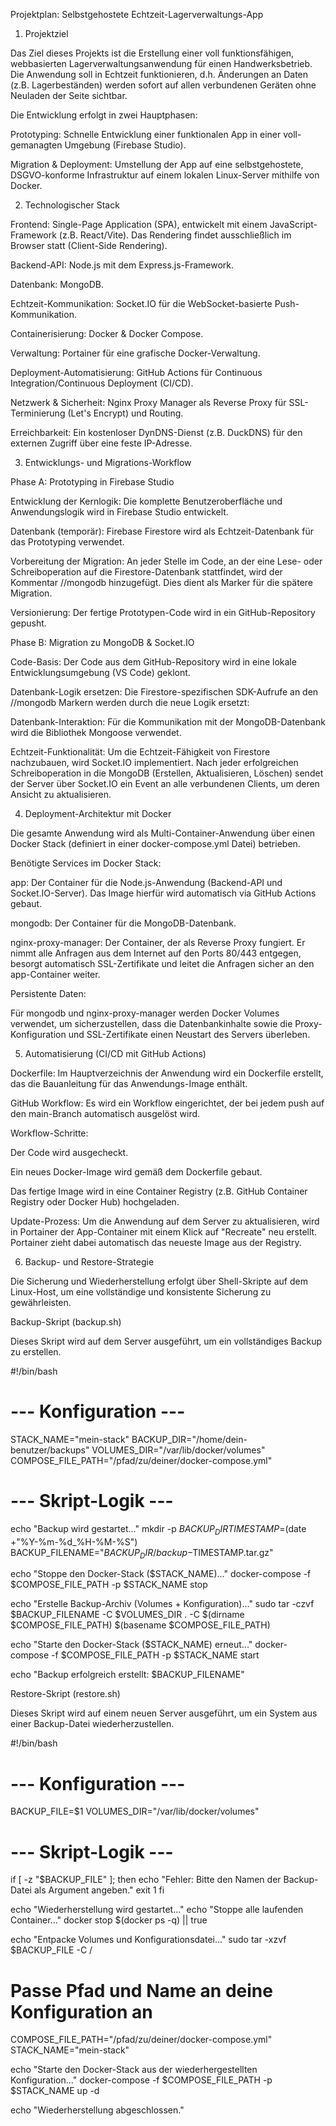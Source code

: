 Projektplan: Selbstgehostete Echtzeit-Lagerverwaltungs-App

1. Projektziel

Das Ziel dieses Projekts ist die Erstellung einer voll funktionsfähigen, webbasierten Lagerverwaltungsanwendung für einen Handwerksbetrieb. Die Anwendung soll in Echtzeit funktionieren, d.h. Änderungen an Daten (z.B. Lagerbeständen) werden sofort auf allen verbundenen Geräten ohne Neuladen der Seite sichtbar.

Die Entwicklung erfolgt in zwei Hauptphasen:

Prototyping: Schnelle Entwicklung einer funktionalen App in einer voll-gemanagten Umgebung (Firebase Studio).

Migration & Deployment: Umstellung der App auf eine selbstgehostete, DSGVO-konforme Infrastruktur auf einem lokalen Linux-Server mithilfe von Docker.

2. Technologischer Stack

Frontend: Single-Page Application (SPA), entwickelt mit einem JavaScript-Framework (z.B. React/Vite). Das Rendering findet ausschließlich im Browser statt (Client-Side Rendering).

Backend-API: Node.js mit dem Express.js-Framework.

Datenbank: MongoDB.

Echtzeit-Kommunikation: Socket.IO für die WebSocket-basierte Push-Kommunikation.

Containerisierung: Docker & Docker Compose.

Verwaltung: Portainer für eine grafische Docker-Verwaltung.

Deployment-Automatisierung: GitHub Actions für Continuous Integration/Continuous Deployment (CI/CD).

Netzwerk & Sicherheit: Nginx Proxy Manager als Reverse Proxy für SSL-Terminierung (Let's Encrypt) und Routing.

Erreichbarkeit: Ein kostenloser DynDNS-Dienst (z.B. DuckDNS) für den externen Zugriff über eine feste IP-Adresse.

3. Entwicklungs- und Migrations-Workflow

Phase A: Prototyping in Firebase Studio

Entwicklung der Kernlogik: Die komplette Benutzeroberfläche und Anwendungslogik wird in Firebase Studio entwickelt.

Datenbank (temporär): Firebase Firestore wird als Echtzeit-Datenbank für das Prototyping verwendet.

Vorbereitung der Migration: An jeder Stelle im Code, an der eine Lese- oder Schreiboperation auf die Firestore-Datenbank stattfindet, wird der Kommentar //mongodb hinzugefügt. Dies dient als Marker für die spätere Migration.

Versionierung: Der fertige Prototypen-Code wird in ein GitHub-Repository gepusht.

Phase B: Migration zu MongoDB & Socket.IO

Code-Basis: Der Code aus dem GitHub-Repository wird in eine lokale Entwicklungsumgebung (VS Code) geklont.

Datenbank-Logik ersetzen: Die Firestore-spezifischen SDK-Aufrufe an den //mongodb Markern werden durch die neue Logik ersetzt:

Datenbank-Interaktion: Für die Kommunikation mit der MongoDB-Datenbank wird die Bibliothek Mongoose verwendet.

Echtzeit-Funktionalität: Um die Echtzeit-Fähigkeit von Firestore nachzubauen, wird Socket.IO implementiert. Nach jeder erfolgreichen Schreiboperation in die MongoDB (Erstellen, Aktualisieren, Löschen) sendet der Server über Socket.IO ein Event an alle verbundenen Clients, um deren Ansicht zu aktualisieren.

4. Deployment-Architektur mit Docker

Die gesamte Anwendung wird als Multi-Container-Anwendung über einen Docker Stack (definiert in einer docker-compose.yml Datei) betrieben.

Benötigte Services im Docker Stack:

app: Der Container für die Node.js-Anwendung (Backend-API und Socket.IO-Server). Das Image hierfür wird automatisch via GitHub Actions gebaut.

mongodb: Der Container für die MongoDB-Datenbank.

nginx-proxy-manager: Der Container, der als Reverse Proxy fungiert. Er nimmt alle Anfragen aus dem Internet auf den Ports 80/443 entgegen, besorgt automatisch SSL-Zertifikate und leitet die Anfragen sicher an den app-Container weiter.

Persistente Daten:

Für mongodb und nginx-proxy-manager werden Docker Volumes verwendet, um sicherzustellen, dass die Datenbankinhalte sowie die Proxy-Konfiguration und SSL-Zertifikate einen Neustart des Servers überleben.

5. Automatisierung (CI/CD mit GitHub Actions)

Dockerfile: Im Hauptverzeichnis der Anwendung wird ein Dockerfile erstellt, das die Bauanleitung für das Anwendungs-Image enthält.

GitHub Workflow: Es wird ein Workflow eingerichtet, der bei jedem push auf den main-Branch automatisch ausgelöst wird.

Workflow-Schritte:

Der Code wird ausgecheckt.

Ein neues Docker-Image wird gemäß dem Dockerfile gebaut.

Das fertige Image wird in eine Container Registry (z.B. GitHub Container Registry oder Docker Hub) hochgeladen.

Update-Prozess: Um die Anwendung auf dem Server zu aktualisieren, wird in Portainer der App-Container mit einem Klick auf "Recreate" neu erstellt. Portainer zieht dabei automatisch das neueste Image aus der Registry.

6. Backup- und Restore-Strategie

Die Sicherung und Wiederherstellung erfolgt über Shell-Skripte auf dem Linux-Host, um eine vollständige und konsistente Sicherung zu gewährleisten.

Backup-Skript (backup.sh)

Dieses Skript wird auf dem Server ausgeführt, um ein vollständiges Backup zu erstellen.

#!/bin/bash
# --- Konfiguration ---
STACK_NAME="mein-stack"
BACKUP_DIR="/home/dein-benutzer/backups"
VOLUMES_DIR="/var/lib/docker/volumes"
COMPOSE_FILE_PATH="/pfad/zu/deiner/docker-compose.yml"

# --- Skript-Logik ---
echo "Backup wird gestartet..."
mkdir -p $BACKUP_DIR
TIMESTAMP=$(date +"%Y-%m-%d_%H-%M-%S")
BACKUP_FILENAME="$BACKUP_DIR/backup-$TIMESTAMP.tar.gz"

echo "Stoppe den Docker-Stack ($STACK_NAME)..."
docker-compose -f $COMPOSE_FILE_PATH -p $STACK_NAME stop

echo "Erstelle Backup-Archiv (Volumes + Konfiguration)..."
sudo tar -czvf $BACKUP_FILENAME -C $VOLUMES_DIR . -C $(dirname $COMPOSE_FILE_PATH) $(basename $COMPOSE_FILE_PATH)

echo "Starte den Docker-Stack ($STACK_NAME) erneut..."
docker-compose -f $COMPOSE_FILE_PATH -p $STACK_NAME start

echo "Backup erfolgreich erstellt: $BACKUP_FILENAME"


Restore-Skript (restore.sh)

Dieses Skript wird auf einem neuen Server ausgeführt, um ein System aus einer Backup-Datei wiederherzustellen.

#!/bin/bash
# --- Konfiguration ---
BACKUP_FILE=$1
VOLUMES_DIR="/var/lib/docker/volumes"

# --- Skript-Logik ---
if [ -z "$BACKUP_FILE" ]; then
    echo "Fehler: Bitte den Namen der Backup-Datei als Argument angeben."
    exit 1
fi

echo "Wiederherstellung wird gestartet..."
echo "Stoppe alle laufenden Container..."
docker stop $(docker ps -q) || true

echo "Entpacke Volumes und Konfigurationsdatei..."
sudo tar -xzvf $BACKUP_FILE -C /

# Passe Pfad und Name an deine Konfiguration an
COMPOSE_FILE_PATH="/pfad/zu/deiner/docker-compose.yml"
STACK_NAME="mein-stack"

echo "Starte den Docker-Stack aus der wiederhergestellten Konfiguration..."
docker-compose -f $COMPOSE_FILE_PATH -p $STACK_NAME up -d

echo "Wiederherstellung abgeschlossen."
